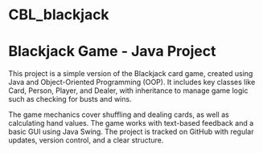 # CBL_blackjack
# Blackjack Game - Java Project 

This project is a simple version of the Blackjack card game, created using Java and Object-Oriented Programming (OOP). It includes key classes like Card, Person, Player, and Dealer, with inheritance to manage game logic such as checking for busts and wins. 

The game mechanics cover shuffling and dealing cards, as well as calculating hand values. The game works with text-based feedback and a basic GUI using Java Swing. The project is tracked on GitHub with regular updates, version control, and a clear structure.
